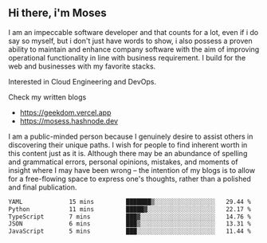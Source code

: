 ## Hi there, i'm Moses

I am an impeccable software developer and that counts for a lot, even if i do say so myself, but i don't just have words to show, i also possess a proven ability to maintain and enhance company software with the aim of improving operational functionality in line with business requirement. I build for the web and businesses with my favorite stacks.

Interested in Cloud Engineering and DevOps.

Check my written blogs
- https://geekdom.vercel.app
- https://mosess.hashnode.dev
  
I am a public-minded person because I genuinely desire to assist others in discovering their unique paths. I wish for people to find inherent worth in this content just as it is. Although there may be an abundance of spelling and grammatical errors, personal opinions, mistakes, and moments of insight where I may have been wrong – the intention of my blogs is to allow for a free-flowing space to express one's thoughts, rather than a polished and final publication.
<!--START_SECTION:waka-->

```txt
YAML             15 mins         ███████▒░░░░░░░░░░░░░░░░░   29.44 %
Python           11 mins         █████▓░░░░░░░░░░░░░░░░░░░   22.17 %
TypeScript       7 mins          ███▓░░░░░░░░░░░░░░░░░░░░░   14.76 %
JSON             6 mins          ███▒░░░░░░░░░░░░░░░░░░░░░   13.31 %
JavaScript       5 mins          ███░░░░░░░░░░░░░░░░░░░░░░   11.44 %
```

<!--END_SECTION:waka-->
